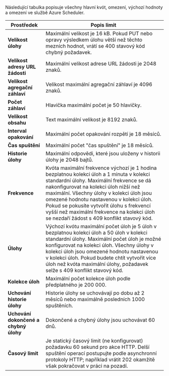 Následující tabulka popisuje všechny hlavní kvót, omezení, výchozí hodnoty a omezení ve službě Azure Scheduler.

| Prostředek | Popis limit |
| --- | --- |
| **Velikost úlohy** |Maximální velikost je 16 kB. Pokud PUT nebo opravy výsledkem úlohu větší než těchto mezních hodnot, vrátí se 400 stavový kód chybný požadavek. |
| **Velikost adresy URL žádosti** |Maximální velikost adrese URL žádosti je 2048 znaků. |
| **Velikost agregační záhlaví** |Velikost maximální agregační záhlaví je 4096 znaků. |
| **Počet záhlaví** |Hlavička maximální počet je 50 hlavičky. |
| **Velikost obsahu** |Text maximální velikost je 8192 znaků. |
| **Interval opakování** |Maximální počet opakování rozpětí je 18 měsíců. |
| **Čas spuštění** |Maximální počet "čas spuštění" je 18 měsíců. |
| **Historie úlohy** |Maximální odpovědi, které jsou uloženy v historii úlohy je 2048 bajtů. |
| **Frekvence** |Kvóta maximální frekvence výchozí je 1 hodina bezplatnou kolekci úloh a 1 minuta v kolekci standardní úlohy. Maximální frekvence se dá nakonfigurovat na kolekci úloh nižší než maximální. Všechny úlohy v kolekci úloh jsou omezené hodnotu nastavenou v kolekci úloh. Pokud se pokusíte vytvořit úlohu s frekvencí vyšší než maximální frekvence na kolekci úloh se nezdaří žádost s 409 konflikt stavový kód. |
| **Úlohy** |Výchozí kvótu maximální počet úloh je 5 úloh v bezplatnou kolekci úloh a 50 úloh v kolekci standardní úlohy. Maximální počet úloh je možné konfigurovat na kolekci úloh. Všechny úlohy v kolekci úloh jsou omezené hodnotu nastavenou v kolekci úloh. Pokud budete chtít vytvořit více úloh než kvóta maximální úlohy, požadavek selže s 409 konflikt stavový kód. |
| **Kolekce úloh** |Maximální počet kolekce úloh podle předplatného je 200 000. |
| **Uchování historie úlohy** |Historie úlohy se uchovávají po dobu až 2 měsíců nebo maximálně posledních 1000 spuštěních. |
| **Uchování dokončené a chybný úlohy** |Dokončené a chybný úlohy jsou uchovávat 60 dnů. |
| **Časový limit** |Je statický časový limit (ne konfigurovat) požadavku 60 sekund pro akce HTTP. Delší spuštění operací postupujte podle asynchronní protokoly HTTP; například vrátit 202 okamžitě však pokračovat v práci na pozadí. |

